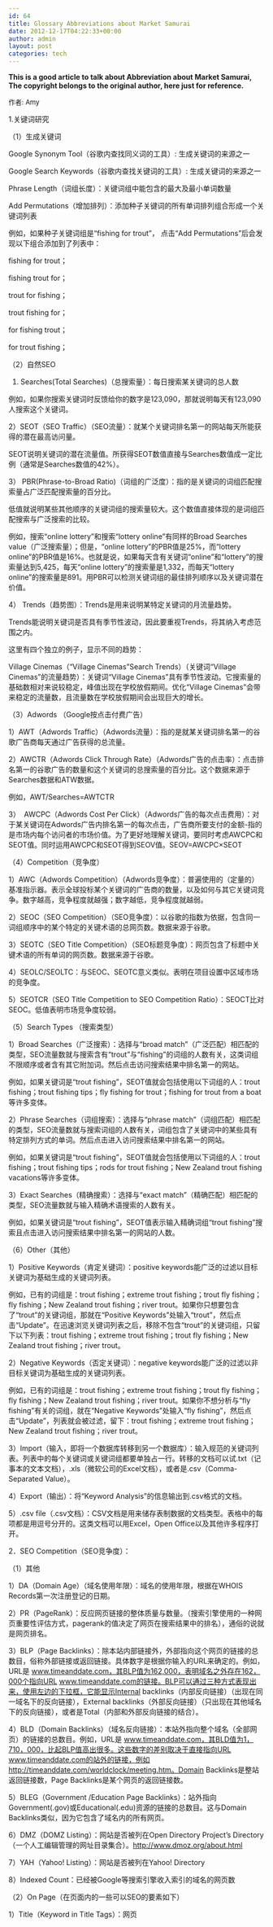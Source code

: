 ```yaml
---
id: 64
title: Glossary Abbreviations about Market Samurai
date: 2012-12-17T04:22:33+00:00
author: admin
layout: post
categories: tech
---
```

**This is a good article to talk about Abbreviation about Market Samurai, The copyright belongs to the original author, here just for reference.**
  
<span style="font-size: 13px;">作者: Amy</span>
  
1.关键词研究

（1）生成关键词

Google Synonym Tool（谷歌内查找同义词的工具）: 生成关键词的来源之一

Google Search Keywords（谷歌内查找关键词的工具）: 生成关键词的来源之一

Phrase Length（词组长度）：关键词组中能包含的最大及最小单词数量

Add Permutations（增加排列）：添加种子关键词的所有单词排列组合形成一个关键词列表

例如，如果种子关键词组是“fishing for trout”， 点击“Add Permutations”后会发现以下组合添加到了列表中：

fishing for trout；

fishing trout for；

trout for fishing；

trout fishing for；

for fishing trout；

for trout fishing；

（2）自然SEO

1) Searches(Total Searches)（总搜索量）：每日搜索某关键词的总人数

例如，如果你搜索关键词时反馈给你的数字是123,090，那就说明每天有123,090人搜索这个关键词。

2）SEOT（SEO Traffic）（SEO流量）：就某个关键词排名第一的网站每天所能获得的潜在最高访问量。

SEOT说明关键词的潜在流量值。所获得SEOT数值直接与Searches数值成一定比例（通常是Searches数值的42%）。

3） PBR(Phrase-to-Broad Ratio)（词组的广泛度）：指的是关键词的词组匹配搜索量占广泛匹配搜索量的百分比。

低值就说明某些其他顺序的关键词组的搜索量较大。这个数值直接体现的是词组匹配搜索与广泛搜索的比较。

例如，搜索“online lottery”和搜索“lottery online”有同样的Broad Searches value（广泛搜索量）；但是，“online lottery”的PBR值是25%，而“lottery online”的PBR值是16%。也就是说，如果每天含有关键词“online”和“lottery”的搜索量达到5,425，每天“online lottery”的搜索量是1,332，而每天“lottery online”的搜索量是891。用PBR可以检测关键词组的最佳排列顺序以及关键词潜在价值。

4） Trends（趋势图）：Trends是用来说明某特定关键词的月流量趋势。

Trends能说明关键词是否具有季节性波动，因此要重视Trends，将其纳入考虑范围之内。

这里有四个独立的例子，显示不同的趋势：

Village Cinemas（“Village Cinemas”Search Trends）（关键词“Village Cinemas”的流量趋势）：关键词“Village Cinemas”具有季节性波动。它搜索量的基础数相对来说较稳定，峰值出现在学校放假期间。优化“Village Cinemas”会带来稳定的流量数，且流量数在学校放假期间会出现巨大的增长。

（3）Adwords （Google按点击付费广告）

1）AWT（Adwords Traffic）（Adwords流量）：指的是就某关键词排名第一的谷歌广告商每天通过广告获得的总流量。

2）AWCTR（Adwords Click Through Rate）（Adwords广告的点击率）：点击排名第一的谷歌广告的数量和这个关键词的总搜索量的百分比。这个数据来源于Searches数据和ATW数据。

例如，AWT/Searches=AWTCTR

3）  AWCPC（Adwords Cost Per Click）（Adwords广告的每次点击费用）：对于某关键词在Adwords广告内排名第一的每次点击，广告商所要支付的金额-指的是市场内每个访问者的市场价值。为了更好地理解关键词，要同时考虑AWCPC和SEOT值。同时运用AWCPC和SEOT得到SEOV值。SEOV=AWCPC×SEOT

（4）Competition（竞争度）

1）AWC（Adwords Competition）（Adwords竞争度）：普遍使用的（定量的）基准指示器。表示全球投标某个关键词的广告商的数量，以及如何与其它关键词竞争。数字越高，竞争程度就越强；数字越低，竞争程度就越弱。

2）SEOC（SEO Competition）（SEO竞争度）：以谷歌的指数为依据，包含同一词组顺序中的某个特定的关键术语的总网页数。数据来源于谷歌。

3）SEOTC（SEO Title Competition）（SEO标题竞争度）：网页包含了标题中关键术语的所有单词的网页数。数据来源于谷歌。

4）SEOLC/SEOLTC：与SEOC、SEOTC意义类似。表明在项目设置中区域市场的竞争度。

5）SEOTCR（SEO Title Competition to SEO Competition Ratio）：SEOCT比对SEOC。低值表明市场竞争度较弱。

（5）Search Types （搜索类型）

1）Broad Searches（广泛搜索）：选择与“broad match”（广泛匹配）相匹配的类型，SEO流量数就与搜索含有“trout”与“fishing”的词组的人数有关，这类词组不限顺序或者含有其它附加词。然后点击访问搜索结果中排名第一的网站。

例如，如果关键词是“trout fishing”，SEOT值就会包括使用以下词组的人：trout fishing；trout fishing tips；fly fishing for trout；fishing for trout from a boat等许多变体。

2）Phrase Searches（词组搜索）：选择与“phrase match”（词组匹配）相匹配的类型，SEO流量数就与搜索词组的人数有关，词组包含了关键词中的某些具有特定排列方式的单词。然后点击进入访问搜索结果中排名第一的网站。

例如，如果关键词是“trout fishing”，SEOT值就会包括使用以下词组的人：trout fishing；trout fishing tips；rods for trout fishing；New Zealand trout fishing vacations等许多变体。

3）Exact Searches（精确搜索）：选择与“exact match”（精确匹配）相匹配的类型，SEO流量数就与输入精确术语搜索的人数有关。

例如，如果关键词是“trout fishing”，SEOT值表示输入精确词组“trout fishing”搜索且点击进入访问搜索结果中排名第一的网站的人数。

（6）Other（其他）

1）Positive Keywords（肯定关键词）：positive keywords能广泛的过滤以目标关键词为基础生成的关键词列表。

例如，已有的词组是：trout fishing；extreme trout fishing；trout fly fishing；fly fishing；New Zealand trout fishing；river trout。如果你只想要包含了“trout”的关键词组，那就在“Positive Keywords”处输入“trout”，然后点击“Update”。在迅速浏览关键词列表之后，移除不包含“trout”的关键词组，只留下以下列表：trout fishing；extreme trout fishing；trout fly fishing；New Zealand trout fishing；river trout。

2）Negative Keywords（否定关键词）：negative keywords能广泛的过滤以非目标关键词为基础生成的关键词列表。

例如，已有的词组是：trout fishing；extreme trout fishing；trout fly fishing；fly fishing；New Zealand trout fishing；river trout。如果你不想分析与“fly fishing”有关的词组，就在“Negative Keywords”处输入“fly fishing”，然后点击“Update”，列表就会被过滤，留下：trout fishing；extreme trout fishing；New Zealand trout fishing；river trout。

3）Import（输入，即将一个数据库转移到另一个数据库）：输入规范的关键词列表。列表中的每个关键词或关键词组都要单独占一行。转移的文档可以试.txt（记事本的文本文档），.xls（微软公司的Excel文档），或者是.csv（Comma-Separated Value）。

4）Export（输出）：将“Keyword Analysis”的信息输出到.csv格式的文档。

5）.csv file（.csv文档）：CSV文档是用来储存表制数据的文档类型。表格中的每项都是用逗号分开的。这类文档可以用Excel，Open Office以及其他许多程序打开。

2．SEO Competition（SEO竞争度）：

（1）其他

1）DA（Domain Age）（域名使用年限）：域名的使用年限，根据在WHOIS Records第一次注册登记的日期。

2）PR（PageRank）：反应网页链接的整体质量与数量。（搜索引擎使用的一种网页重要性评估方式，pagerank的值决定了网页在搜索结果中的排名），通俗的说就是网页排名。

3）BLP（Page Backlinks）：除本站内部链接外，外部指向这个网页的链接的总数目，俗称外部链接或返回链接。具体数字是根据你输入的URL来确定的。例如，URL是 www.timeanddate.com，其BLP值为162,000，表明域名之外存在162，000个指向URL www.timeanddate.com的链接。BLP可以通过三种方式表现出来，使用左边的下拉框，它能显示Internal backlinks（内部反向链接）（出现在同一域名下的反向链接），External backlinks（外部反向链接）（只出现在其他域名下的反向链接），或者是Total（内部和外部反向链接的结合）。

4）BLD（Domain Backlinks）（域名反向链接）：本站外指向整个域名（全部网页）的链接的总数目。例如，URL是 www.timeanddate.com，其BLD值为1，710，000，比起BLP值高出很多。这些数字的差别取决于直接指向URL www.timeanddate.com的站外的链接，例如http://timeanddate.com/worldclock/meeting.htm。Domain Backlinks是整站返回链接数，Page Backlinks是某个网页的返回链接数。

5）BLEG（Government /Education Page Backlinks）：站外指向Government(.gov)或Educational(.edu)资源的链接的总数目。这与Domain Backlinks类似，因为它包含了域名内的所有网页。

6）DMZ（DOMZ Listing）：网站是否被列在Open Directory Project’s Directory（一个人工编辑管理的网址目录集合）。<http://www.dmoz.org/about.html>

7）YAH（Yahoo! Listing）：网站是否被列在Yahoo! Directory

8）Indexed Count：已经被Google等搜索引擎收入索引的域名的网页数

（2）On Page（在页面内的一些可以SEO的要素如下）

1）Title（Keyword in Title Tags）：网页<title>处是否含有关键词

2）URL（Keyword in URL）：网址URL是否含有关键词

3）Desc（Keyword in META Description）：在<meta>“description”处是否出现关键词

4）Head（Keyword in Header Tags）：在网页内容的<h1>,<h2>,<h3>处是否出现关键词

5）CA（Google Cache Age）:自Google最后更新这个网页缓存的天数

3. Rank Tracker

（1）关键词

1）Last Checked：上次Rank Tracker运行的时间

2）Primary Domai：Rank Tracker中的主要域名

3）Keyword：ranks上正在被搜索的关键词

4）Broad Position：不在引号内的关键词

5）Phrase Position：在引号内的关键词

6）G（Google）：谷歌上编入索引的网页数

7）Y（Yahoo）：雅虎上编入索引的网页数

8）B（Bing）：必应上编入索引的网页数

9）Ranking Page：域名上的网页或通过排名找到的URL

10）BL：网页上反向链接的数目

11）PR（PageRank）：网页排名

（2）Domains（域名）

1）Domain：通过排名检测的域名

2）Indexed Pages：被某个搜索引擎编入索引的域名上的网页数

3）G：Google

4）Y：Yahoo

5）B：Bing

6）BL（Backlinks）：反向链接的数目

7）PR（PageRank）：反应网页链接的整体质量与数量，网页排名

（3）其他

1）Search Depth：

Lets you select how deeply you want Market Samurai to track a ranking. If you select a shallow search and your site is lower in ranking than the selected depth then it will register as a “-” value. Deeper searches take longer for Market Samurai to perform. （不太好翻。）

让你选择用Market Samurai来追踪排名的深度。

2）Export：将“Rank Tracker”的信息输出到.csv格式的文档。

3）Export History：将“Rank Tracker”的历史数据输出到.csv格式的文档。如果追踪的URL数据超过一天，那么以前的数据也可以被输出。

4. Monetization

（1）寻找产品

如下图：

[<img title="Monetization affiliate" alt="" src="http://www.eachshares.com/wp-content/uploads/2011/04/Monetization-affiliate-300x202.png" width="300" height="202" />](http://www.eachshares.com/wp-content/uploads/2011/04/Monetization-affiliate.png)

> Amazon
  
> Src (Source) – The source of the affiliate product
  
> Department – Product department in Amazon that the product is listed in
  
> Image – Image of the product
  
> Item – Title, description and URL for the product
  
> Price – The sale price of the item on Amazon.com. May vary due to special deals
  
> Sales Rank – Sales Rank of this product among products from the same category
> 
> ClickBank
  
> Src (Source) – The source of the affiliate product
  
> Item – Title, description and URL for the product
  
> EPS – Earned per sale: This is the average amount that an affiliate earns for each sale of this product
  
> Commission – The percentage commission you would earn for sales of this product
  
> Recurring – Whether this product has recurring payments
  
> Gravity – A representation of the number of distinct affiliates who earned a commission via this product
> 
> Commission Junction
  
> Src (Source) – The source of the affiliate product
  
> Image – Image of the product
  
> Item – Title, description and URL for the product
  
> Price – Price of the product
  
> Commission – The percentage commission you would earn for sales of this product
  
> 7-Day EPC – Average earnings per 100 clicks over a 7 day period for the advertiser
  
> 3-Month EPC – Average earnings per 100 clicks over a 3 month period for the advertiser
> 
> PayDotCom
  
> Src (Source) – The source of the affiliate product
  
> Item – Title, description and URL for the product
  
> Price – Sale price of the product
  
> EPM – Earnings per month
  
> Commission – The percentage commission you would earn for sales of this product
  
> Recurring – Whether this product has recurring payments
  
> Gravity – A representation of the number of distinct affiliates who earned a commission via this product

关于Amazon, Clickbank, Commission Junction(CJ), PayDotCom里的各种相应参数介绍，请参阅<a title="国内外优秀的网赚联盟介绍评论，分享成功经验体会。" href="http://www.eachshares.com/category/internet-marketing-union/" rel="nofollow">网赚联盟</a>介绍部分。

（5）Find Content （查找内容）

PC（Phrase Count）：关键词出现在文章主体的次数

IC（Instances of Conten）：文章在网上反复发表的次数（注意：Market Samurai搜索文中的文字板，以实现反复发表，因此它可能潜在选择一个常用的词组，并认为在网上反复发表的文章得到更多实例。运行“Find Content”可以检验IC数值是否正确。）

PR（PageRank）：反应网页链接的整体质量与数量。其排名有Google的网页排名算法决定，原创的比较好，所以我们要创造有价值的内容给我们的读者。

BL（Backlinks）：网页初次发表至今获得的外部链接数量

Age：文章初次发表的日期

6. Promotion（推广）

（1）Available Sources of Backlinks（反向链接的资源）

Squidoo：Squidoo是一个社区网站，允许用户创建感兴趣的主题网页。

Hubpages：Hubpages是为分享高质量、用户生成的内容而设计的网站。

Weebly：Weebly是个免费的创意网站，主要研究如何简化制作用户生成内容的网页。

Scribd：Scribd是个文档共享的网站，允许上传文档。

Yahoo Answers（O）-Open Questions：Yahoo！Answers是一个社区的问答的网站。

Google Blog：Google的博客平台，可以免费在上面注册账号，开博客。

WordPress：Wordpress是一个开源博客发布应用程序。

Follow Blog：Follow Blog是一种博客数据库，有Follow功能。

Backlink Magic：Backlink Magic is a database of blogs which have Follow enabled. This search targets pages found in this database

Google Forum Search：谷歌专门的搜索论坛内容的一个产品。

PhpBB：phpBB是一个用PHP脚本语言编写的受欢迎的互联网论坛。

VBulletin：vBulletin（vB）是一种商业互联网论坛软件。

Snitz：Snitz Forum2000是一个免费的，开源ASP论坛的包裹。

（2）Backlinks Factors（反向链接要素）

SRC（Source）：网页的来源；最初使用的工具

Backlink（Backlink Source）

F（Follow）：显示网页是否使用dofollow链接或是使用Nofollow链接

PB（Pingback）：返回链接源是否支持pingbacks还是trackbacks。

[Pingback and trackback](http://en.wikipedia.org/wiki/Linkback) are methods by which a website’s author can keep track of who is linking or or referring to their articles or pages。

PR（PageRank）：反应网页排名

BL（Backlinks）：指向网页的反向链接的数量

（3）Pingback HTML Options（Pingback HTML选项）

No Follow：链接格式，是No Follow的标志，

New Window：在新窗口中打开链接

List：在列表中显示链接（如果“Table”也在内，链接就在表格中显示）

Table：表格中显示链接

Market Samurai(市场武士)首字母缩写术语表英文原版出处：<a href="http://www.noblesamurai.com/dojo/marketsamurai/8457-glossary-of-market-samurai-acronyms" target="_blank">http://www.noblesamurai.com/dojo/marketsamurai/8457-glossary-of-market-samurai-acronyms</a> 有兴趣的可以阅读原版。

注：此片文章出自 <a href="http://www.eachshares.com/2011/04/market-samurai%E5%B8%82%E5%9C%BA%E6%AD%A6%E5%A3%AB%E9%A6%96%E5%AD%97%E6%AF%8D%E7%BC%A9%E5%86%99%E6%9C%AF%E8%AF%AD%E8%A1%A8/" rel="nofollow">http://www.eachshares.com/2011/04/market-samurai%E5%B8%82%E5%9C%BA%E6%AD%A6%E5%A3%AB%E9%A6%96%E5%AD%97%E6%AF%8D%E7%BC%A9%E5%86%99%E6%9C%AF%E8%AF%AD%E8%A1%A8/</a>